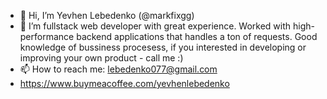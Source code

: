 - 👋 Hi, I’m Yevhen Lebedenko (@markfixgg)
- 👀 I’m fullstack web developer with great experience. Worked with high-performance backend applications that handles a ton of requests. Good knowledge of bussiness procesess, if you interested in developing or improving your own product - call me :)
- 📫 How to reach me: lebedenko077@gmail.com
- https://www.buymeacoffee.com/yevhenlebedenko

